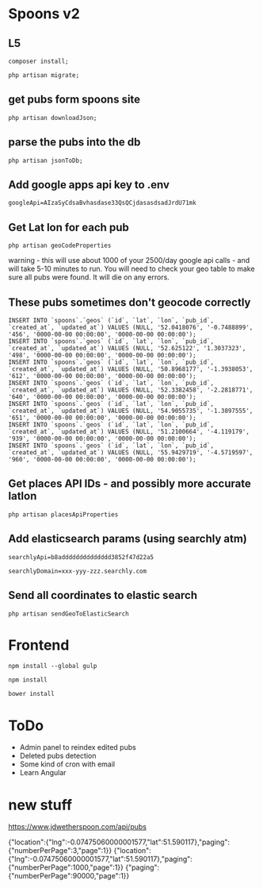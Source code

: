 # Spoons v2

## L5

```
composer install;
```

```
php artisan migrate;
```

## get pubs form spoons site

```
php artisan downloadJson;
```

## parse the pubs into the db

```
php artisan jsonToDb;
```

## Add google apps api key to .env

```
googleApi=AIzaSyCdsaBvhasdase33QsQCjdasasdsadJrdU71mk
```

## Get Lat lon for each pub

```
php artisan geoCodeProperties
```

warning - this will use about 1000 of your 2500/day google api calls - and will take 5-10 minutes to run. You will need to check your geo table to make sure all pubs were found. It will die on any errors.

## These pubs sometimes don't geocode correctly

```
INSERT INTO `spoons`.`geos` (`id`, `lat`, `lon`, `pub_id`, `created_at`, `updated_at`) VALUES (NULL, '52.0418076', '-0.7488899', '456', '0000-00-00 00:00:00', '0000-00-00 00:00:00');
INSERT INTO `spoons`.`geos` (`id`, `lat`, `lon`, `pub_id`, `created_at`, `updated_at`) VALUES (NULL, '52.625122', '1.3037323', '498', '0000-00-00 00:00:00', '0000-00-00 00:00:00');
INSERT INTO `spoons`.`geos` (`id`, `lat`, `lon`, `pub_id`, `created_at`, `updated_at`) VALUES (NULL, '50.8968177', '-1.3938053', '612', '0000-00-00 00:00:00', '0000-00-00 00:00:00');
INSERT INTO `spoons`.`geos` (`id`, `lat`, `lon`, `pub_id`, `created_at`, `updated_at`) VALUES (NULL, '52.3382458', '-2.2818771', '640', '0000-00-00 00:00:00', '0000-00-00 00:00:00');
INSERT INTO `spoons`.`geos` (`id`, `lat`, `lon`, `pub_id`, `created_at`, `updated_at`) VALUES (NULL, '54.9055735', '-1.3897555', '651', '0000-00-00 00:00:00', '0000-00-00 00:00:00');
INSERT INTO `spoons`.`geos` (`id`, `lat`, `lon`, `pub_id`, `created_at`, `updated_at`) VALUES (NULL, '51.2100664', '-4.119179', '939', '0000-00-00 00:00:00', '0000-00-00 00:00:00');
INSERT INTO `spoons`.`geos` (`id`, `lat`, `lon`, `pub_id`, `created_at`, `updated_at`) VALUES (NULL, '55.9429719', '-4.5719597', '960', '0000-00-00 00:00:00', '0000-00-00 00:00:00');
```

## Get places API IDs - and possibly more accurate latlon

```
php artisan placesApiProperties
```

## Add elasticsearch params (using searchly atm)

```
searchlyApi=b8adddddddddddddd3852f47d22a5
```
```
searchlyDomain=xxx-yyy-zzz.searchly.com
```

## Send all coordinates to elastic search

```
php artisan sendGeoToElasticSearch
```

# Frontend
```
npm install --global gulp
```
```
npm install
```
```
bower install
```

# ToDo
 - Admin panel to reindex edited pubs
 - Deleted pubs detection
 - Some kind of cron with email
 - Learn Angular

# new stuff

https://www.jdwetherspoon.com/api/pubs

{"location":{"lng":-0.07475060000001577,"lat":51.590117},"paging":{"numberPerPage":3,"page":1}}
{"location":{"lng":-0.07475060000001577,"lat":51.590117},"paging":{"numberPerPage":1000,"page":1}}
{"paging":{"numberPerPage":90000,"page":1}}

